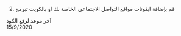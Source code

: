 <!-- <div dir="rtl">

# واجب  - 1
## في هذا الواجب، ستقوم بإنشاء موقع ويب خاص بك اعتماداً على الذي تعلمته في الحصة وكذلك مهاراتك في البحث عبر الإنترنت

# واجب  - Part1 
## المحاضرة الاولى

### المطلوب الأول: اختيار فكرة الموقع
لديك عدة خيارات، اختر الأقرب إليك أو أضف الخيار الخاص بك شرطاً أن تبدع فيه أكثر
1. أنشئ موقع تعريفي يتحدث عنك أو عن صديق لك أو عن فرد من عائلتك
2. أنشئ موقع يتحدث عن أفلامك ومسلسلاتك الواقعية أو الكرتونية التي قمت بمشاهدتها
3. أنشئ مدونة طبخ تشتمل على وصفات الأطباق التي تحب إعدادها وأكلها -->
<!-- 
#### راح يتكون الموقع من صفحتين رئيسيتين، وكل صفحة راح تشتمل على عناصر محددة كالآتي:
### المطلوب الثاني: إنشاء صفحة الموقع الأولى وتتكون من
#### قسم head
١. عنوان للصفحة

#### و قسم body
1. فقرة واحدة على الأقل تتحدث عن فكرة الموقع التي قمت باختيارها
... -->
<!-- # واجب  - Part2
## المحاضرة الثانيه
#### تابع - قسم body

2. صورة واحدة على الأقل تقوم بنقلك إلى الصفحة الثانية في موقعك (صفحة المطلوب الثالث) عند الضغط عليها -->
<!-- 
3. صورة تقوم بنقلك إلى صفحة أخرى متوفرة على الإنترنت شرط أن يكون لها علاقة بمضمون موقعك
مثال: صورة لشخصيتك الكرتونية المفضلة عند الضغط عليها تأخذك إلى صفحة تعريفية (موجودة على الويب) عن الشخصية  -->
<!-- 

### المطلوب الثالث: إنشاء صفحة الموقع الثانية وتتكون من
1. فقرة واحدة على الأقل تحتوي على معلومات إضافية عن الموقع
2. زر واحد يقوم بنقلك إلى صفحة الموقع الأولى
 -->

<!-- ### تأكد من أن يشتمل موقعك على الآتي:
1. صفحتين على الأقل قمت ببنائهما بإستخدام لغة HTML 
2. تأكد من استخدام الوسوم التالية
title,
p,
br,
img,
button,
a -->


<!-- ### بونص! 
1. قم بإضافة تذييل للصفحة بإستخدام وسم لغة HTML  -->
2. قم بإضافة ايقونات مواقع التواصل الاجتماعي الخاصة بك او بالكويت تبرمج


آخر موعد لرفع الكود\
15/9/2020

</div>
